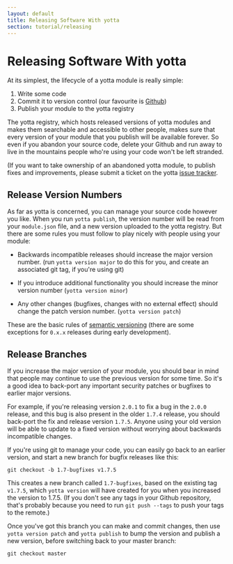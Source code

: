 ```yaml
---
layout: default
title: Releasing Software With yotta
section: tutorial/releasing
---
```


# Releasing Software With yotta

At its simplest, the lifecycle of a yotta module is really simple:

 1. Write some code
 2. Commit it to version control (our favourite is [Github](http://github/com))
 3. Publish your module to the yotta registry

The yotta registry, which hosts released versions of yotta modules and makes
them searchable and accessible to other people, makes sure that every version
of your module that you publish will be available forever. So even if you
abandon your source code, delete your Github and run away to live in the
mountains people who're using your code won't be left stranded.

(If you want to take ownership of an abandoned yotta module, to publish fixes
and improvements, please submit a ticket on the yotta [issue
tracker](https://github.com/armmbed/yotta/issues).


## Release Version Numbers

As far as yotta is concerned, you can manage your source code however you like.
When you run `yotta publish`, the version number will be read from your
`module.json` file, and a new version uploaded to the yotta registry. But there
are some rules you must follow to play nicely with people using your module:

 * Backwards incompatible releases should increase the major version number.
   (run `yotta version major` to do this for you, and create an associated git tag, if
   you're using git)

 * If you introduce additional functionality you should increase the minor
   version number (`yotta version minor`)

 * Any other changes (bugfixes, changes with no external effect) should change
   the patch version number. (`yotta version patch`)

These are the basic rules of [semantic versioning](http://semver.org) (there
are some exceptions for `0.x.x` releases during early development).


## Release Branches

If you increase the major version of your module, you should bear in mind that
people may continue to use the previous version for some time. So it's a good
idea to back-port any important security patches or bugfixes to earlier major
versions.

For example, if you're releasing version `2.0.1` to fix a bug in the `2.0.0`
release, and this bug is also present in the older `1.7.4` release, you should
back-port the fix and release version `1.7.5`. Anyone using your old version
will be able to update to a fixed version without worrying about backwards
incompatible changes.

If you're using git to manage your code, you can easily go back to an earlier
version, and start a new branch for bugfix releases like this:

```
git checkout -b 1.7-bugfixes v1.7.5
```

This creates a new branch called `1.7-bugfixes`, based on the existing tag
`v1.7.5`, which `yotta version` will have created for you when you increased
the version to 1.7.5. (If you don't see any tags in your Github repository,
that's probably because you need to run `git push --tags` to push your tags to
the remote.)

Once you've got this branch you can make and commit changes, then use
`yotta version patch` and `yotta publish` to bump the version and publish a new
version, before switching back to your master branch:

```
git checkout master
```

